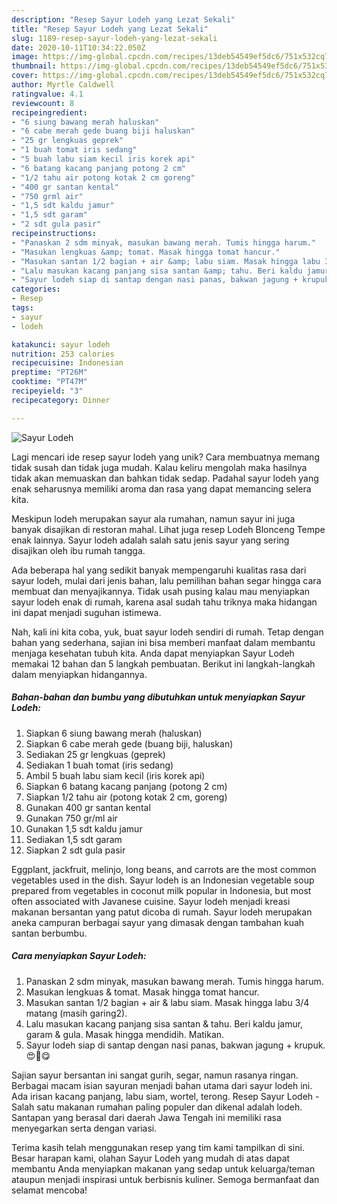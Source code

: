 ```yaml
---
description: "Resep Sayur Lodeh yang Lezat Sekali"
title: "Resep Sayur Lodeh yang Lezat Sekali"
slug: 1189-resep-sayur-lodeh-yang-lezat-sekali
date: 2020-10-11T10:34:22.050Z
image: https://img-global.cpcdn.com/recipes/13deb54549ef5dc6/751x532cq70/sayur-lodeh-foto-resep-utama.jpg
thumbnail: https://img-global.cpcdn.com/recipes/13deb54549ef5dc6/751x532cq70/sayur-lodeh-foto-resep-utama.jpg
cover: https://img-global.cpcdn.com/recipes/13deb54549ef5dc6/751x532cq70/sayur-lodeh-foto-resep-utama.jpg
author: Myrtle Caldwell
ratingvalue: 4.1
reviewcount: 8
recipeingredient:
- "6 siung bawang merah haluskan"
- "6 cabe merah gede buang biji haluskan"
- "25 gr lengkuas geprek"
- "1 buah tomat iris sedang"
- "5 buah labu siam kecil iris korek api"
- "6 batang kacang panjang potong 2 cm"
- "1/2 tahu air potong kotak 2 cm goreng"
- "400 gr santan kental"
- "750 grml air"
- "1,5 sdt kaldu jamur"
- "1,5 sdt garam"
- "2 sdt gula pasir"
recipeinstructions:
- "Panaskan 2 sdm minyak, masukan bawang merah. Tumis hingga harum."
- "Masukan lengkuas &amp; tomat. Masak hingga tomat hancur."
- "Masukan santan 1/2 bagian + air &amp; labu siam. Masak hingga labu 3/4 matang (masih garing2)."
- "Lalu masukan kacang panjang sisa santan &amp; tahu. Beri kaldu jamur, garam &amp; gula. Masak hingga mendidih. Matikan."
- "Sayur lodeh siap di santap dengan nasi panas, bakwan jagung + krupuk. 😍🤩😋"
categories:
- Resep
tags:
- sayur
- lodeh

katakunci: sayur lodeh 
nutrition: 253 calories
recipecuisine: Indonesian
preptime: "PT26M"
cooktime: "PT47M"
recipeyield: "3"
recipecategory: Dinner

---
```



![Sayur Lodeh](https://img-global.cpcdn.com/recipes/13deb54549ef5dc6/751x532cq70/sayur-lodeh-foto-resep-utama.jpg)

Lagi mencari ide resep sayur lodeh yang unik? Cara membuatnya memang tidak susah dan tidak juga mudah. Kalau keliru mengolah maka hasilnya tidak akan memuaskan dan bahkan tidak sedap. Padahal sayur lodeh yang enak seharusnya memiliki aroma dan rasa yang dapat memancing selera kita.

Meskipun lodeh merupakan sayur ala rumahan, namun sayur ini juga banyak disajikan di restoran mahal. Lihat juga resep Lodeh Blonceng Tempe enak lainnya. Sayur lodeh adalah salah satu jenis sayur yang sering disajikan oleh ibu rumah tangga.

Ada beberapa hal yang sedikit banyak mempengaruhi kualitas rasa dari sayur lodeh, mulai dari jenis bahan, lalu pemilihan bahan segar hingga cara membuat dan menyajikannya. Tidak usah pusing kalau mau menyiapkan sayur lodeh enak di rumah, karena asal sudah tahu triknya maka hidangan ini dapat menjadi suguhan istimewa.


Nah, kali ini kita coba, yuk, buat sayur lodeh sendiri di rumah. Tetap dengan bahan yang sederhana, sajian ini bisa memberi manfaat dalam membantu menjaga kesehatan tubuh kita. Anda dapat menyiapkan Sayur Lodeh memakai 12 bahan dan 5 langkah pembuatan. Berikut ini langkah-langkah dalam menyiapkan hidangannya.

<!--inarticleads1-->

##### Bahan-bahan dan bumbu yang dibutuhkan untuk menyiapkan Sayur Lodeh:

1. Siapkan 6 siung bawang merah (haluskan)
1. Siapkan 6 cabe merah gede (buang biji, haluskan)
1. Sediakan 25 gr lengkuas (geprek)
1. Sediakan 1 buah tomat (iris sedang)
1. Ambil 5 buah labu siam kecil (iris korek api)
1. Siapkan 6 batang kacang panjang (potong 2 cm)
1. Siapkan 1/2 tahu air (potong kotak 2 cm, goreng)
1. Gunakan 400 gr santan kental
1. Gunakan 750 gr/ml air
1. Gunakan 1,5 sdt kaldu jamur
1. Sediakan 1,5 sdt garam
1. Siapkan 2 sdt gula pasir


Eggplant, jackfruit, melinjo, long beans, and carrots are the most common vegetables used in the dish. Sayur lodeh is an Indonesian vegetable soup prepared from vegetables in coconut milk popular in Indonesia, but most often associated with Javanese cuisine. Sayur lodeh menjadi kreasi makanan bersantan yang patut dicoba di rumah. Sayur lodeh merupakan aneka campuran berbagai sayur yang dimasak dengan tambahan kuah santan berbumbu. 

<!--inarticleads2-->

##### Cara menyiapkan Sayur Lodeh:

1. Panaskan 2 sdm minyak, masukan bawang merah. Tumis hingga harum.
1. Masukan lengkuas &amp; tomat. Masak hingga tomat hancur.
1. Masukan santan 1/2 bagian + air &amp; labu siam. Masak hingga labu 3/4 matang (masih garing2).
1. Lalu masukan kacang panjang sisa santan &amp; tahu. Beri kaldu jamur, garam &amp; gula. Masak hingga mendidih. Matikan.
1. Sayur lodeh siap di santap dengan nasi panas, bakwan jagung + krupuk. 😍🤩😋


Sajian sayur bersantan ini sangat gurih, segar, namun rasanya ringan. Berbagai macam isian sayuran menjadi bahan utama dari sayur lodeh ini. Ada irisan kacang panjang, labu siam, wortel, terong. Resep Sayur Lodeh - Salah satu makanan rumahan paling populer dan dikenal adalah lodeh. Santapan yang berasal dari daerah Jawa Tengah ini memiliki rasa menyegarkan serta dengan variasi. 

Terima kasih telah menggunakan resep yang tim kami tampilkan di sini. Besar harapan kami, olahan Sayur Lodeh yang mudah di atas dapat membantu Anda menyiapkan makanan yang sedap untuk keluarga/teman ataupun menjadi inspirasi untuk berbisnis kuliner. Semoga bermanfaat dan selamat mencoba!
